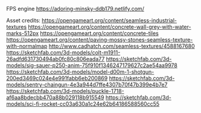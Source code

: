 FPS engine
https://adoring-minsky-ddb179.netlify.com/

Asset credits:
https://opengameart.org/content/seamless-industrial-textures
https://opengameart.org/content/concrete-wall-grey-with-water-marks-512px
https://opengameart.org/content/concrete-tiles
https://opengameart.org/content/paving-mossy-stones-seamless-texture-with-normalmap
http://www.cadhatch.com/seamless-textures/4588167680
https://sketchfab.com/3d-models/colt-m1911-26adfd631730494ab0fc80c806eada77
https://sketchfab.com/3d-models/sig-sauer-p250-anim-75f910f1346247179627c2ae54aa9978
https://sketchfab.com/3d-models/model-d00m-1-shotgun-200ed3469c024e4e991fabb6eb200869
https://sketchfab.com/3d-models/sentry-chaingun-4e3a944d7ffe4307b70f47b399e4b7e7
https://sketchfab.com/3d-models/puckle-1718-af6aa8bdecbb470a88b029118b915549
https://sketchfab.com/3d-models/sci-fi-rocket-cc03a630a1c24e62b64186588560cc55
